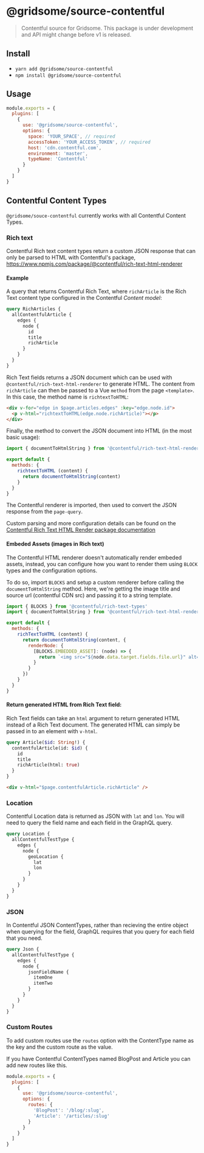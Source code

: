 # @gridsome/source-contentful

> Contentful source for Gridsome. This package is under development and
API might change before v1 is released.

## Install

- `yarn add @gridsome/source-contentful`
- `npm install @gridsome/source-contentful`

## Usage

```js
module.exports = {
  plugins: [
    {
      use: '@gridsome/source-contentful',
      options: {
        space: 'YOUR_SPACE', // required
        accessToken: 'YOUR_ACCESS_TOKEN', // required
        host: 'cdn.contentful.com',
        environment: 'master',
        typeName: 'Contentful'
      }
    }
  ]
}
```

## Contentful Content Types

`@gridsome/souce-contentful` currently works with all Contentful Content Types.

### Rich text

Contentful Rich text content types return a custom JSON response that can only be parsed to HTML with Contentful's package, https://www.npmjs.com/package/@contentful/rich-text-html-renderer

#### Example

A query that returns Contentful Rich Text, where `richArticle` is the Rich Text content type configured in the Contentful _Content model_:

```graphql
query RichArticles {
  allContentfulArticle {
    edges {
      node {
        id
        title
        richArticle
      }
    }
  }
}
```

Rich Text fields returns a JSON document which can be used with `@contentful/rich-text-html-renderer` to generate HTML. The content from `richArticle` can then be passed to a Vue `method` from the page `<template>`. In this case, the method name is `richtextToHTML`:

```html
<div v-for="edge in $page.articles.edges" :key="edge.node.id">
  <p v-html="richtextToHTML(edge.node.richArticle)"></p>
</div>
```

Finally, the method to convert the JSON document into HTML (in the most basic usage):

```js
import { documentToHtmlString } from '@contentful/rich-text-html-renderer'

export default {
  methods: {
    richtextToHTML (content) {
      return documentToHtmlString(content)
    }
  }
}
```

The Contentful renderer is imported, then used to convert the JSON response from the `page-query`.

Custom parsing and more configuration details can be found on the [Contentful Rich Text HTML Render package documentation](https://www.npmjs.com/package/@contentful/rich-text-html-renderer)

#### Embeded Assets (images in Rich text)

The Contentful HTML renderer doesn't automatically render embeded assets, instead, you can configure how you want to render them using `BLOCK` types and the configuration options.

To do so, import `BLOCKS` and setup a custom renderer before calling the `documentToHtmlString` method. Here, we're getting the image title and source url (contentful CDN src) and passing it to a string template.

```js
import { BLOCKS } from '@contentful/rich-text-types'
import { documentToHtmlString } from '@contentful/rich-text-html-renderer'

export default {
  methods: {
    richTextToHTML (content) {
      return documentToHtmlString(content, {
        renderNode: {
          [BLOCKS.EMBEDDED_ASSET]: (node) => {
            return `<img src="${node.data.target.fields.file.url}" alt="${node.data.target.fields.title}" />`
          }
        }
      })
    }
  }
}
```

#### Return generated HTML from Rich Text field:

Rich Text fields can take an `html` argument to return generated HTML instead of a Rich Text document. The generated HTML can simply be passed in to an element with `v-html`.

```graphql
query Article($id: String!) {
  contentfulArticle(id: $id) {
    id
    title
    richArticle(html: true)
  }
}
```

```html
<div v-html="$page.contentfulArticle.richArticle" />
```

### Location

Contentful Location data is returned as JSON with `lat` and `lon`. You will need to query the field name and each field in the GraphQL query.

```graphql
query Location {
  allContentfulTestType {
    edges {
      node {
        geoLocation {
          lat
          lon
        }
      }
    }
  }
}
```

### JSON

In Contentful JSON ContentTypes, rather than recieving the entire object when querying for the field, GraphQL requires that you query for each field that you need.

```graphql
query Json {
  allContentfulTestType {
    edges {
      node {
        jsonFieldName {
          itemOne
          itemTwo
        }
      }
    }
  }
}
```

### Custom Routes

To add custom routes use the `routes` option with the ContentType name as the key and the custom route as the value.

If you have Contentful ContentTypes named BlogPost and Article you can add new routes like this.

```js
module.exports = {
  plugins: [
    {
      use: '@gridsome/source-contentful',
      options: {
        routes: {
          'BlogPost': '/blog/:slug',
          'Article': '/articles/:slug'
        }
      }
    }
  ]
}
```
